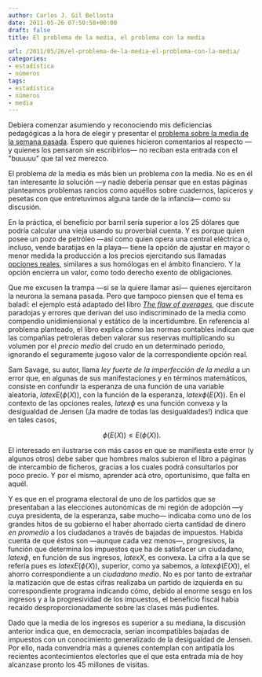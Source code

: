 ```yaml
---
author: Carlos J. Gil Bellosta
date: 2011-05-26 07:50:58+00:00
draft: false
title: El problema de la media, el problema con la media

url: /2011/05/26/el-problema-de-la-media-el-problema-con-la-media/
categories:
- estadística
- números
tags:
- estadística
- números
- media
---
```


Debiera comenzar asumiendo y reconociendo mis deficiencias pedagógicas a la hora de elegir y presentar el [problema sobre la media de la semana pasada](http://www.datanalytics.com/blog/2011/05/20/problema-de-la-semana-sobre-la-media/). Espero que quienes hicieron comentarios al respecto —y quienes los pensaron sin escribirlos— no reciban esta entrada con el "buuuuu" que tal vez merezco.

El problema _de_ la media es más bien un problema _con_ la media. No es en él tan interesante _la_ solución —y nadie debería pensar que en estas páginas planteamos problemas rancios como aquéllos sobre cuadernos, lapiceros y pesetas con que entretuvimos alguna tarde de la infancia— como su discusión.

En la práctica, el beneficio por barril sería superior a los 25 dólares que podría calcular una vieja usando su proverbial cuenta. Y es porque quien posee un pozo de petróleo —así como quien opera una central eléctrica o, incluso, vende baratijas en la playa— tiene la opción de ajustar en mayor o menor medida la producción a los precios ejercitando sus llamadas [opciones reales](http://en.wikipedia.org/wiki/Real_options_valuation), similares a sus homólogas en el ámbito financiero. Y la opción encierra un valor, como todo derecho exento de obligaciones.

Que me excusen la trampa —si se la quiere llamar así— quienes ejercitaron la neurona la semana pasada. Pero que tampoco piensen que el tema es baladí: el ejemplo está adaptado del libro _[The flaw of averages](http://www.flawofaverages.com/)_, que discute paradojas y errores que derivan del uso indiscriminado de la media como compendio unidimiensional y estático de la incertidumbre. En referencia al problema planteado, el libro explica cómo las normas contables indican que las compañías petroleras deben valorar sus reservas multiplicando su volumen por el _precio medio_ del crudo en un determinado periodo, ignorando el seguramente jugoso valor de la correspondiente opción real.

Sam Savage, su autor, llama _ley fuerte de la imperfección de la media_ a un error que, en algunas de sus manifestaciones y en términos matemáticos, consiste en confundir la esperanza de una función de una variable aleatoria, $latex E(\phi(X))$, con la función de la esperanza, $latex \phi( E(X) )$. En el contexto de las opciones reales, $latex \phi$ es una función convexa y la desigualdad de Jensen (¡la madre de todas las desigualdades!) indica que en tales casos,


$$\phi( E(X) ) \le E(\phi(X)).$$


El interesado en ilustrarse con más casos en que se manifiesta este error (y algunos otros) debe saber que hombres malos subieron el libro a páginas de intercambio de ficheros, gracias a los cuales podrá consultarlos por poco precio. Y por el mismo, aprender acá otro, oportunísimo, que falta en aquél.

Y es que en el programa electoral de uno de los partidos que se presentaban a las elecciones autonómicas de mi región de adopción —y cuya presidenta, de la esperanza, sabe mucho— indicaba como uno de los grandes hitos de su gobierno el haber ahorrado cierta cantidad de dinero _en promedio_ a los ciudadanos a través de bajadas de impuestos. Habida cuenta de que éstos son —aunque cada vez menos—, progresivos, la función que determina los impuestos que ha de satisfacer un ciudadano, $latex \phi$, en función de sus ingresos, $latex X$, es convexa. La cifra a la que se refería pues es $latex E(\phi(X))$, superior, como ya sabemos, a $latex \phi( E(X) )$, el ahorro correspondiente a un _ciudadano medio_. No es por tanto de extrañar la matización que de estas cifras realizaba un partido de izquierda en su correspondiente programa indicando cómo, debido al enorme sesgo en los ingresos y a la progresividad de los impuestos, el beneficio fiscal había recaído desproporcionadamente sobre las clases más pudientes.

Dado que la media de los ingresos es superior a su mediana, la discusión anterior indica que, en democracia, serían incompatibles bajadas de impuestos con un conocimiento generalizado de la desigualdad de Jensen. Por ello, nada convendría más a quienes contemplan con antipatía los recientes acontecimientos electorles que el que esta entrada mía de hoy alcanzase pronto los 45 millones de visitas.
